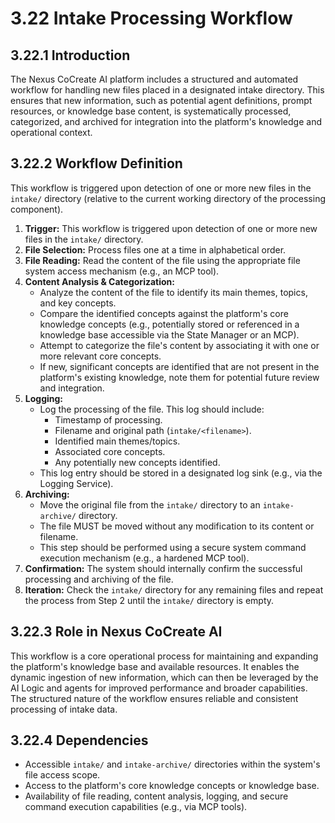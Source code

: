 # 3.22 Intake Processing Workflow

## 3.22.1 Introduction

The Nexus CoCreate AI platform includes a structured and automated workflow for handling new files placed in a designated intake directory. This ensures that new information, such as potential agent definitions, prompt resources, or knowledge base content, is systematically processed, categorized, and archived for integration into the platform's knowledge and operational context.

## 3.22.2 Workflow Definition

This workflow is triggered upon detection of one or more new files in the `intake/` directory (relative to the current working directory of the processing component).

1.  **Trigger:** This workflow is triggered upon detection of one or more new files in the `intake/` directory.
2.  **File Selection:** Process files one at a time in alphabetical order.
3.  **File Reading:** Read the content of the file using the appropriate file system access mechanism (e.g., an MCP tool).
4.  **Content Analysis & Categorization:**
    *   Analyze the content of the file to identify its main themes, topics, and key concepts.
    *   Compare the identified concepts against the platform's core knowledge concepts (e.g., potentially stored or referenced in a knowledge base accessible via the State Manager or an MCP).
    *   Attempt to categorize the file's content by associating it with one or more relevant core concepts.
    *   If new, significant concepts are identified that are not present in the platform's existing knowledge, note them for potential future review and integration.
5.  **Logging:**
    *   Log the processing of the file. This log should include:
        *   Timestamp of processing.
        *   Filename and original path (`intake/<filename>`).
        *   Identified main themes/topics.
        *   Associated core concepts.
        *   Any potentially new concepts identified.
    *   This log entry should be stored in a designated log sink (e.g., via the Logging Service).
6.  **Archiving:**
    *   Move the original file from the `intake/` directory to an `intake-archive/` directory.
    *   The file MUST be moved without any modification to its content or filename.
    *   This step should be performed using a secure system command execution mechanism (e.g., a hardened MCP tool).
7.  **Confirmation:** The system should internally confirm the successful processing and archiving of the file.
8.  **Iteration:** Check the `intake/` directory for any remaining files and repeat the process from Step 2 until the `intake/` directory is empty.

## 3.22.3 Role in Nexus CoCreate AI

This workflow is a core operational process for maintaining and expanding the platform's knowledge base and available resources. It enables the dynamic ingestion of new information, which can then be leveraged by the AI Logic and agents for improved performance and broader capabilities. The structured nature of the workflow ensures reliable and consistent processing of intake data.

## 3.22.4 Dependencies

*   Accessible `intake/` and `intake-archive/` directories within the system's file access scope.
*   Access to the platform's core knowledge concepts or knowledge base.
*   Availability of file reading, content analysis, logging, and secure command execution capabilities (e.g., via MCP tools).
